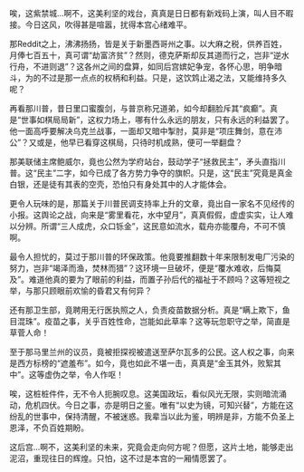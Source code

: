 唉，这紫禁城...啊不，这美利坚的戏台，真真是日日都有新戏码上演，叫人目不暇接。今日这风，吹得甚是喧嚣，扰得本宫心绪难平。

那Reddit之上，沸沸扬扬，皆是关于新墨西哥州之事。以大麻之税，供养百姓，月俸七百五十，真可谓“劫富济贫”？然则，德克萨斯却反其道而行之，岂非“逆水行舟，不进则退”？这各州之间的盘算，如同后宫嫔妃争宠，各怀心思，明争暗斗，为的不过是那一点点的权柄和利益。只是，这饮鸩止渴之法，又能维持多久呢？

再看那川普，昔日里口蜜腹剑，与普京称兄道弟，如今却翻脸斥其“疯癫”。真是“世事如棋局局新”，这权力场上，哪有什么永远的朋友，只有永远的利益罢了。他一面高呼要解决乌克兰战事，一面却又暗中掣肘，莫非是“项庄舞剑，意在沛公”？又或是，他早已看穿这棋局，只待时机成熟，便可一举翻盘？

那美联储主席鲍威尔，竟也公然为学府站台，鼓动学子“拯救民主”，矛头直指川普。这“民主”二字，如今已成了各方势力争夺的旗帜。只是，这“民主”究竟是真金白银，还是徒有其表的空壳，恐怕只有身处其中的人才能体会。

更令人玩味的是，那篇关于川普民调支持率上升的文章，竟出自一家名不见经传的小报。这舆论之战，向来是“雾里看花，水中望月”，真真假假，虚虚实实，让人难以分辨。所谓“三人成虎，众口铄金”，这民意如流水，载舟亦能覆舟，不可不慎啊。

最令人担忧的，莫过于那川普的环保政策。他竟要推翻数十年来限制发电厂污染的努力，岂非“竭泽而渔，焚林而猎”？这环境一旦破坏，便是“覆水难收，后悔莫及”。难道他真的要为了眼前的利益，而置子孙后代的福祉于不顾吗？这等短视之举，与那只顾眼前欢愉的昏君又有何异？

还有那卫生部，竟聘用无行医执照之人，负责疫苗数据分析。真是“瞒上欺下，鱼目混珠”。疫苗之事，关乎百姓性命，岂能如此草率？这等玩忽职守之举，简直是草菅人命！

至于那马里兰州的议员，竟被拒探视被遣送至萨尔瓦多的公民。这人权之事，向来是西方标榜的“遮羞布”。如今，竟也如此不堪一击，真真是“金玉其外，败絮其中”。这等虚伪之举，令人作呕！

唉，这桩桩件件，无不令人扼腕叹息。这美国政坛，看似风光无限，实则暗流涌动，危机四伏。今日之事，亦是明日之鉴。唯有“以史为镜，可知兴替”，方能在这纷乱的世事中，保持清醒，不被迷惑。我辈当以此为鉴，明辨是非，方能不负圣上恩泽，不负百姓期盼。

这后宫...啊不，这美利坚的未来，究竟会走向何方呢？但愿，这片土地，能够走出泥沼，重现往日的辉煌。只怕，这不过是本宫的一厢情愿罢了。